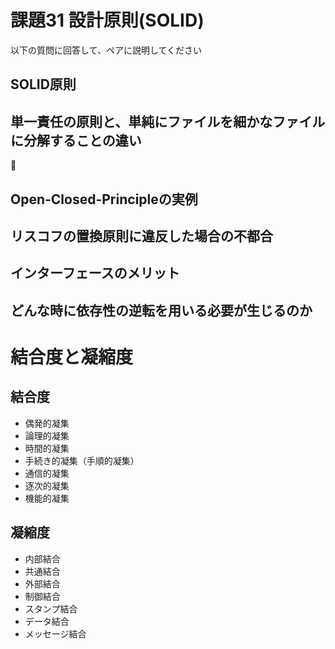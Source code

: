 # 課題31 設計原則(SOLID)

以下の質問に回答して、ペアに説明してください

## SOLID原則


## 単一責任の原則と、単純にファイルを細かなファイルに分解することの違い


## Open-Closed-Principleの実例


## リスコフの置換原則に違反した場合の不都合

## インターフェースのメリット

## どんな時に依存性の逆転を用いる必要が生じるのか


# 結合度と凝縮度

## 結合度
- 偶発的凝集
- 論理的凝集
- 時間的凝集
- 手続き的凝集（手順的凝集）
- 通信的凝集
- 逐次的凝集
- 機能的凝集

## 凝縮度
- 内部結合
- 共通結合
- 外部結合
- 制御結合
- スタンプ結合
- データ結合
- メッセージ結合
